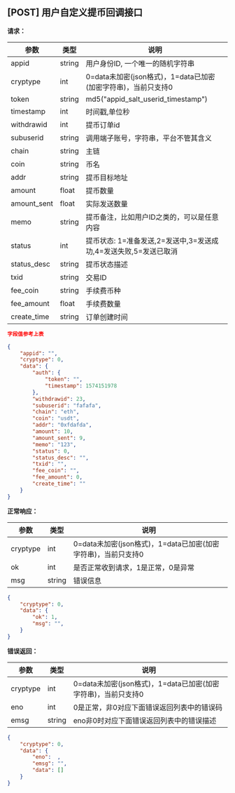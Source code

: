 ## [POST] 用户自定义提币回调接口

**请求：**

|参数       |类型   |说明                                                        |  
| --          |--     | --                                                     |
|appid        |string |用户身份ID, 一个唯一的随机字符串                            |   
|cryptype     |int    |0=data未加密(json格式)，1=data已加密(加密字符串)，当前只支持0 | 
|token        |string |md5("appid_salt_userid_timestamp")                      |
|timestamp    |int    |时间戳,单位秒                                             |
|withdrawid   |int    |提币订单id                                               |
|subuserid    |string |调用端子账号，字符串，平台不管其含义                         |
|chain        |string |主链                                                    |
|coin         |string |币名                                                    |
|addr         |string |提币目标地址                                              |
|amount       |float  |提币数量                                                 |
|amount_sent  |float  |实际发送数量                                               |
|memo         |string |提币备注，比如用户ID之类的，可以是任意内容                     |
|status       |int    |提币状态: 1=准备发送,2=发送中,3=发送成功,4=发送失败,5=发送已取消  |
|status_desc  |string |提币状态描述                                               |
|txid         |string |交易ID                                                  |
|fee_coin     |string |手续费币种                                               |
|fee_amount   |float  |手续费数量                                               |
|create_time  |string |订单创建时间                                              |

```json
字段值参考上表

{
    "appid": "",
    "cryptype": 0,  
    "data": {
        "auth": {
            "token": "", 
            "timestamp": 1574151978     
        },
        "withdrawid": 23,     
        "subuserid": "fafafa", 
        "chain": "eth",         
        "coin": "usdt",         
        "addr": "0xfdafda",     
        "amount": 10,           
        "amount_sent": 9,       
        "memo": "123",          
        "status": 0,            
        "status_desc": "",      
        "txid": "",                
        "fee_coin": "",            
        "fee_amount": 0,          
        "create_time": ""         
    }
}
```

**正常响应：**

|参数      |类型   |说明                                                        |  
| --      |--     | --                                                        |
|cryptype |int    |0=data未加密(json格式)，1=data已加密(加密字符串)，当前只支持0    |   
|ok       |int    |是否正常收到请求，1是正常，0是异常                              | 
|msg      |string |错误信息                                                    |

```json
{
    "cryptype": 0,  
    "data": {
        "ok": 1,  
        "msg": "",
    }
}
```


**错误返回：**

|参数      |类型   |说明                                                                    |  
| --      |--     | --                                                                    |
|cryptype              |int    |0=data未加密(json格式)，1=data已加密(加密字符串)，当前只支持0    |   
|eno                   |int    |0是正常，非0对应下面错误返回列表中的错误码                       | 
|emsg                  |string |eno非0时对应下面错误返回列表中的错误描述                        |

```json
{
    "cryptype": 0,  
    "data": {
        "eno":  ,  
        "emsg": "",
        "data": []
    }
}
```